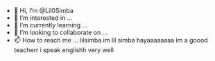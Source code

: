 - 👋 Hi, I’m @Lil0Simba
- 👀 I’m interested in ...
- 🌱 I’m currently learning ...
- 💞️ I’m looking to collaborate on ...
- 📫 How to reach me ...
lilsimba
im lil simba hayaaaaaaaa im a goood teacherr i speak englishh very well
<!---
Lil0Simba/Lil0Simba is a ✨ special ✨ repository because its `README.md` (this file) appears on your GitHub profile.
You can click the Preview link to take a look at your changes.
--->
